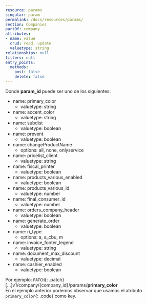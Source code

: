 ```yaml
---
resource: params
singular: param
permalink: /docs/resources/params/
section: Companies
partOf: company
attributes:
- name: value
  crud: read, update
  valuetype: string
relationships: null
filters: null
entry_points:
  methods:
    post: false
    delete: false
---
```


Donde **param_id** puede ser uno de los siguientes:
- name: primary_color
  - valuetype: string
- name: accent_color
  - valuetype: string
- name: subdist
  - valuetype: boolean
- name: prevent
  - valuetype: boolean
- name: changeProductName
  - options: all, none, onlyservice
- name: pricelist_client
  - valuetype: string
- name: fiscal_printer
  - valuetype: boolean
- name: products_various_enabled
  - valuetype: boolean
- name: products_various_id
  - valuetype: number
- name: final_consumer_id
  - valuetype: number
- name: orders_company_header
  - valuetype: boolean
- name: generate_order
  - valuetype: boolean
- name: ri_type
  - options: a, a_cbu, m
- name: invoice_footer_legend
  - valuetype: string
- name: document_max_discount
  - valuetype: decimal
- name: cashier_enabled
  - valuetype: boolean


Por ejemplo:  `PATCH`{: .patch} [...]v1/company/{company_id}/params/**primary_color**  
En el ejemplo anterior podemos observar que usamos el atributo `primary_color`{: .code} como key.
